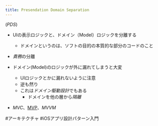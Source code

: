 ```yaml
---
title: Presendation Domain Separation
---
```


(*PDS*)

* UIの表示ロジックと、ドメイン（Model）ロジックを分離する
  
  * ドメインというのは、ソフトの目的の本質的な部分のコードのこと
* *責務*の分離

* ドメイン(Model)のロジックが外に漏れてしまうと大変
  
  * UIロジックとかに漏れないように注意
  * 逆も然り
  * これは*ドメイン駆動設計*でもある
    * ドメインを他の層から*隔離*
* *MVC*、[MVP](MVP.md)、*MVVM*

\#アーキテクチャ
\#iOSアプリ設計パターン入門
